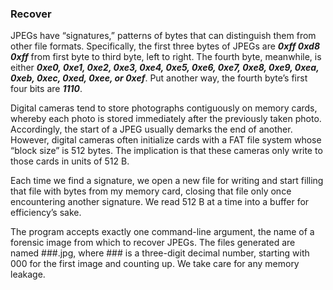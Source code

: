 ### Recover

JPEGs have “signatures,” patterns of bytes that can distinguish them from other file formats. Specifically, the first three bytes of JPEGs are ***0xff 0xd8 0xff*** from first byte to third byte, left to right. The fourth byte, meanwhile, is either ***0xe0, 0xe1, 0xe2, 0xe3, 0xe4, 0xe5, 0xe6, 0xe7, 0xe8, 0xe9, 0xea, 0xeb, 0xec, 0xed, 0xee, or 0xef***. Put another way, the fourth byte’s first four bits are ***1110***.

Digital cameras tend to store photographs contiguously on memory cards, whereby each photo is stored immediately after the previously taken photo. Accordingly, the start of a JPEG usually demarks the end of another. However, digital cameras often initialize cards with a FAT file system whose “block size” is 512 bytes. The implication is that these cameras only write to those cards in units of 512 B.

Each time we find a signature, we open a new file for writing and start filling that file with bytes from my memory card, closing that file only once encountering another signature. We read 512 B at a time into a buffer for efficiency’s sake.

The program accepts exactly one command-line argument, the name of a forensic image from which to recover JPEGs.
The files generated are named ###.jpg, where ### is a three-digit decimal number, starting with 000 for the first image and counting up.
We take care for any memory leakage.
